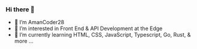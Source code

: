 ### Hi there 👋

- 👋 I’m AmanCoder28
- 👀 I’m interested in Front End & API Development at the Edge
- 🌱 I’m currently learning HTML, CSS, JavaScript, Typescript, Go, Rust, & more ... 
